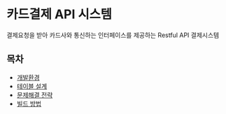 # 카드결제 API 시스템

결제요청을 받아 카드사와 통신하는 인터페이스를 제공하는 Restful API 결제시스템 

## 목차

* [개발환경](#개발환경)
* [테이블 설계](#테이블설계)
* [문제해결 전략](#문제해결전략)
* [빌드 방법](#빌드방법)
